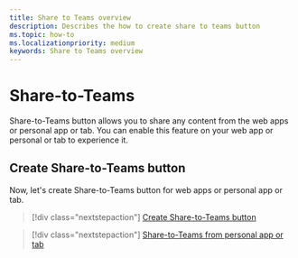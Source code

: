 ```yaml
---
title: Share to Teams overview
description: Describes the how to create share to teams button
ms.topic: how-to
ms.localizationpriority: medium
keywords: Share to Teams overview
---
```


# Share-to-Teams

Share-to-Teams button allows you to share any content from the web apps or personal app or tab. You can enable this feature on your web app or personal or tab to experience it.

## Create Share-to-Teams button

Now, let's create Share-to-Teams button for web apps or personal app or tab.

> [!div class="nextstepaction"]
> [Create Share-to-Teams button](share-to-teams.md)

> [!div class="nextstepaction"]
> [Share-to-Teams from personal app or tab](share-to-teams%20from%20personal%20app%20or%20tab.md)